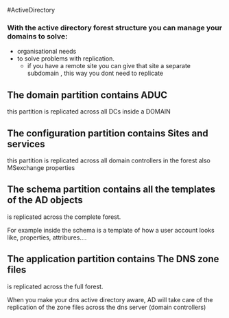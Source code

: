 #ActiveDirectory 
### With the active directory forest structure you can manage your domains to solve:
- organisational needs
- to solve problems with replication.
	- if you have a remote site you can give that site a separate subdomain , this way you dont need to replicate 


## The domain partition contains ADUC
this partition is replicated across all DCs inside a DOMAIN
## The configuration partition contains Sites and services
this partition is replicated across all domain controllers in the forest
also MSexchange properties
## The schema partition contains all the templates of the AD objects
is replicated across the complete forest.

For example inside the schema is a template of how a user account looks like, properties, attribures....

## The application partition contains The DNS zone files
is replicated across the full forest.

When you make your dns active directory aware, AD will take care of the replication of the zone files across the dns server (domain controllers)